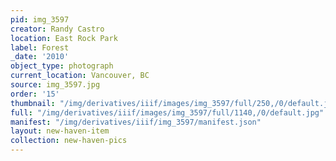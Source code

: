 ```yaml
---
pid: img_3597
creator: Randy Castro
location: East Rock Park
label: Forest
_date: '2010'
object_type: photograph
current_location: Vancouver, BC
source: img_3597.jpg
order: '15'
thumbnail: "/img/derivatives/iiif/images/img_3597/full/250,/0/default.jpg"
full: "/img/derivatives/iiif/images/img_3597/full/1140,/0/default.jpg"
manifest: "/img/derivatives/iiif/img_3597/manifest.json"
layout: new-haven-item
collection: new-haven-pics
---
```

